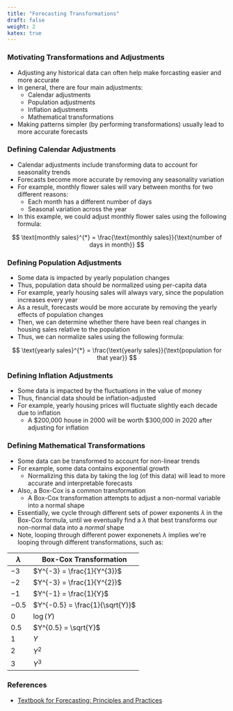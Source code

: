 ```yaml
---
title: "Forecasting Transformations"
draft: false
weight: 2
katex: true
---
```


### Motivating Transformations and Adjustments
- Adjusting any historical data can often help make forcasting easier and more accurate
- In general, there are four main adjustments:
    - Calendar adjustments
    - Population adjustments
    - Inflation adjustments
    - Mathematical transformations
- Making patterns simpler (by performing transformations) usually lead to more accurate forecasts

### Defining Calendar Adjustments
- Calendar adjustments include transforming data to account for seasonality trends
- Forecasts become more accurate by removing any seasonality variation
- For example, monthly flower sales will vary between months for two different reasons:
    - Each month has a different number of days
    - Seasonal variation across the year
- In this example, we could adjust monthly flower sales using the following formula:

$$
\text{monthly sales}^{*} = \frac{\text{monthly sales}}{\text{number of days in month}}
$$

### Defining Population Adjustments
- Some data is impacted by yearly population changes
- Thus, population data should be normalized using per-capita data
- For example, yearly housing sales will always vary, since the population increases every year
- As a result, forecasts would be more accurate by removing the yearly effects of population changes
- Then, we can determine whether there have been real changes in housing sales relative to the population
- Thus, we can normalize sales using the following formula:

$$
\text{yearly sales}^{*} = \frac{\text{yearly sales}}{\text{population for that year}}
$$

### Defining Inflation Adjustments
- Some data is impacted by the fluctuations in the value of money
- Thus, financial data should be inflation-adjusted
- For example, yearly housing prices will fluctuate slightly each decade due to inflation
    - A $200,000 house in 2000 will be worth $300,000 in 2020 after adjusting for inflation

### Defining Mathematical Transformations
- Some data can be transformed to account for non-linear trends
- For example, some data contains exponential growth
    - Normalizing this data by taking the log (of this data) will lead to more accurate and interpretable forecasts
- Also, a Box-Cox is a common transformation
    - A Box-Cox transformation attempts to adjust a non-normal variable into a normal shape
- Essentially, we cycle through different sets of power exponents $\lambda$ in the Box-Cox formula, until we eventually find a $\lambda$ that best transforms our non-normal data into a *normal* shape
- Note, looping through different power exponenets $\lambda$ implies we're looping through different transformations, such as:

| $\lambda$ | Box-Cox Transformation          |
| --------- | ------------------------------- |
| $-3$      | $Y^{-3} = \frac{1}{Y^{3}}$      |
| $-2$      | $Y^{-3} = \frac{1}{Y^{2}}$      |
| $-1$      | $Y^{-1} = \frac{1}{Y}$          |
| $-0.5$    | $Y^{-0.5} = \frac{1}{\sqrt{Y}}$ |
| $0$       | $\log (Y)$                      |
| $0.5$     | $Y^{0.5} = \sqrt{Y}$            |
| $1$       | $Y$                             |
| $2$       | $Y^{2}$                         |
| $3$       | $Y^{3}$                         |

### References
- [Textbook for Forecasting: Principles and Practices](https://otexts.com/fpp2/toolbox.html)